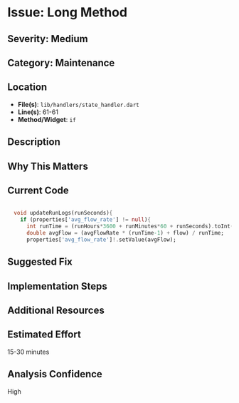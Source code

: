# Issue: Long Method

## Severity: Medium

## Category: Maintenance

## Location
- **File(s)**: `lib/handlers/state_handler.dart`
- **Line(s)**: 61-61
- **Method/Widget**: `if`

## Description


## Why This Matters


## Current Code
```dart

  void updateRunLogs(runSeconds){    
    if (properties['avg_flow_rate'] != null){
      int runTime = (runHours*3600 + runMinutes*60 + runSeconds).toInt();
      double avgFlow = (avgFlowRate * (runTime-1) + flow) / runTime;
      properties['avg_flow_rate']!.setValue(avgFlow);
```

## Suggested Fix


## Implementation Steps


## Additional Resources


## Estimated Effort
15-30 minutes

## Analysis Confidence
High
